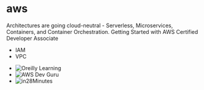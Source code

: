 # aws
Architectures are going cloud-neutral - Serverless, Microservices, Containers, and Container Orchestration. 
Getting Started with AWS Certified Developer Associate
  - IAM
  - VPC


[^1]: My reference.
- ![Oreilly Learning](https://learning.oreilly.com/)
- ![AWS Dev Guru](https://bitbucket.org/awsdevguru/)
- ![in28Minutes](https://www.udemy.com/user/in28minutes/)

